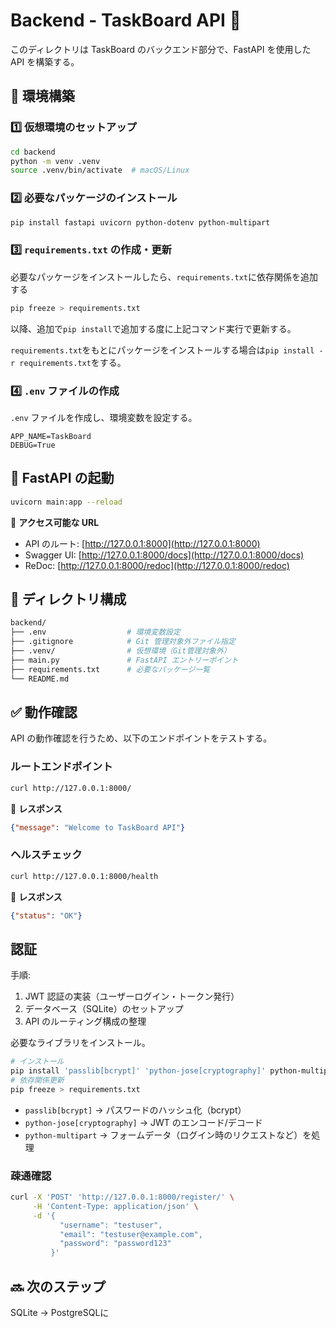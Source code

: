 # Backend - TaskBoard API 📝

このディレクトリは TaskBoard のバックエンド部分で、FastAPI を使用した API を構築する。

## 📌 環境構築

### 1️⃣ 仮想環境のセットアップ

```sh
cd backend
python -m venv .venv
source .venv/bin/activate  # macOS/Linux
```

### 2️⃣ 必要なパッケージのインストール

```sh
pip install fastapi uvicorn python-dotenv python-multipart
```

### 3️⃣ `requirements.txt` の作成・更新

必要なパッケージをインストールしたら、`requirements.txt`に依存関係を追加する

```sh
pip freeze > requirements.txt
```

以降、追加で`pip install`で追加する度に上記コマンド実行で更新する。

`requirements.txt`をもとにパッケージをインストールする場合は`pip install -r requirements.txt`をする。

### 4️⃣ `.env` ファイルの作成

`.env` ファイルを作成し、環境変数を設定する。

```plaintext
APP_NAME=TaskBoard
DEBUG=True
```

## 🚀 FastAPI の起動

```sh
uvicorn main:app --reload
```

📌 **アクセス可能な URL**

- API のルート: [http://127.0.0.1:8000](http://127.0.0.1:8000)
- Swagger UI: [http://127.0.0.1:8000/docs](http://127.0.0.1:8000/docs)
- ReDoc: [http://127.0.0.1:8000/redoc](http://127.0.0.1:8000/redoc)

## 📂 ディレクトリ構成

```bash
backend/
├── .env                  # 環境変数設定
├── .gitignore            # Git 管理対象外ファイル指定
├── .venv/                # 仮想環境（Git管理対象外）
├── main.py               # FastAPI エントリーポイント
├── requirements.txt      # 必要なパッケージ一覧
└── README.md
```

## ✅ 動作確認

API の動作確認を行うため、以下のエンドポイントをテストする。

### ルートエンドポイント

```sh
curl http://127.0.0.1:8000/
```

📌 **レスポンス**

```json
{"message": "Welcome to TaskBoard API"}
```

### ヘルスチェック

```sh
curl http://127.0.0.1:8000/health
```

📌 **レスポンス**

```json
{"status": "OK"}
```

## 認証

手順:

1. JWT 認証の実装（ユーザーログイン・トークン発行）
2. データベース（SQLite）のセットアップ
3. API のルーティング構成の整理

必要なライブラリをインストール。

```bash
# インストール
pip install 'passlib[bcrypt]' 'python-jose[cryptography]' python-multipart SQLAlchemy
# 依存関係更新
pip freeze > requirements.txt
```

- `passlib[bcrypt]` → パスワードのハッシュ化（bcrypt）
- `python-jose[cryptography]` → JWT のエンコード/デコード
- `python-multipart` → フォームデータ（ログイン時のリクエストなど）を処理

### 疎通確認

```bash
curl -X 'POST' 'http://127.0.0.1:8000/register/' \
     -H 'Content-Type: application/json' \
     -d '{
           "username": "testuser",
           "email": "testuser@example.com",
           "password": "password123"
         }'
```

## 🔜 次のステップ

SQLite -> PostgreSQLに
